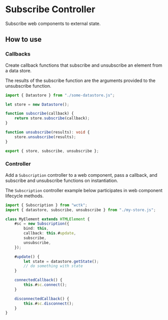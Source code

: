 # Subscribe Controller

Subscribe web components to external state.

## How to use

### Callbacks

Create callback functions that subscribe and unsubscribe an element from a data store.

The results of the subscribe function are the arguments provided to the unsubscribe function.

```ts
import { Datastore } from "./some-datastore.js";

let store = new Datastore();

function subscribe(callback) {
	return store.subscribe(callback);
}

function unsubscribe(results): void {
	store.unsubscribe(results);
}

export { store, subscribe, unsubscribe };
```

### Controller

Add a `Subscription` controller to a web component, pass a callback, and subscribe and unsubscribe functions on instantiation.

The `Subscription` controller example below participates in web component lifecycle methods.

```ts
import { Subscription } from "wctk";
import { datastore, subscribe, unsubscribe } from "./my-store.js";

class MyElement extends HTMLElement {
	#sc = new Subscription({
		bind: this,
		callback: this.#update,
		subscribe,
		unsubscribe,
	});

	#update() {
		let state = datastore.getState();
		// do something with state
	}

	connectedCallback() {
		this.#sc.connect();
	}

	disconnectedCallback() {
		this.#sc.disconnect();
	}
}
```
